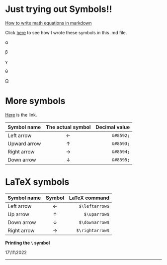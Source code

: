 # Just trying out Symbols!!

[How to write math equations in markdown](https://logfetch.com/markdown-math-equations-latex/ "Check this out")

Click [here](https://www.w3schools.com/html/html_symbols.asp "Symbols for mardown files") to see how I wrote these symbols in this .md file.

&alpha;

&beta;

&gamma;

&theta;

&Omega;

# More symbols

[Here](https://stackoverflow.com/questions/54954544/how-do-i-show-the-up-and-down-arrow-keyboard-key-in-github-markdown) is the link.

|Symbol name|The actual symbol|Decimal value|
|:----------|:---------------:|------------:|
|Left arrow|&#8592;| `&#8592;`|
|Upward arrow|&#8593;|`&#8593;`|
|Right arrow|&#8594;|`&#8594;`|
|Down arrow|&#8595;|`&#8595;`|


# LaTeX symbols

|Symbol name|Symbol|LaTeX command|
|:----------|:----:|------------:|
|Left arrow|$\leftarrow$|`$\leftarrow$`|
|Up arrow|$\uparrow$|`$\uparrow$`|
|Down arrow|$\downarrow$|`$\downarrow$`|
|Right arrow|$\rightarrow$|`$\rightarrow$`|

**Printing the `\` symbol**

17\11\2022

---
